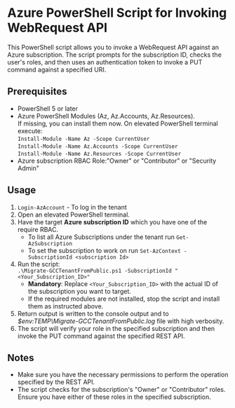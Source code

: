 # Azure PowerShell Script for Invoking WebRequest API

This PowerShell script allows you to invoke a WebRequest API against an Azure subscription. The script prompts for the subscription ID, checks the user's roles, and then uses an authentication token to invoke a PUT command against a specified URI.

## Prerequisites

- PowerShell 5 or later
- Azure PowerShell Modules (Az, Az.Accounts, Az.Resources).  
  If missing, you can install them now. On elevated PowerShell terminal execute:  
  `Install-Module -Name Az -Scope CurrentUser`  
  `Install-Module -Name Az.Accounts -Scope CurrentUser`  
  `Install-Module -Name Az.Resources -Scope CurrentUser`  
 - Azure subscription RBAC Role:"Owner" or "Contributor" or "Security Admin"
 

## Usage
1. `Login-AzAccount` - To log in the tenant 
2. Open an elevated PowerShell terminal.
3. Have the target **Azure subscription ID** which you have one of the require RBAC.
      - To list all Azure Subscriptions under the tenant run `Get-AzSubscription`
      - To set the subscription to work on run `Set-AzContext -SubscriptionId <subscription Id>`
5. Run the script:  
`.\Migrate-GCCTenantFromPublic.ps1 -SubscriptionId "<Your_Subscription_ID>"`
   - **Mandatory**: Replace `<Your_Subscription_ID>` with the actual ID of the subscription you want to target.   
   - If the required modules are not installed, stop the script and install them as instructed above.
6. Return output is written to the console output and to *$env:TEMP\Migrate-GCCTenantFromPublic.log* file with high verbosity.
7. The script will verify your role in the specified subscription and then invoke the PUT command against the specified REST API.



## Notes

- Make sure you have the necessary permissions to perform the operation specified by the REST API.
- The script checks for the subscription's "Owner" or "Contributor" roles. Ensure you have either of these roles in the specified subscription.

